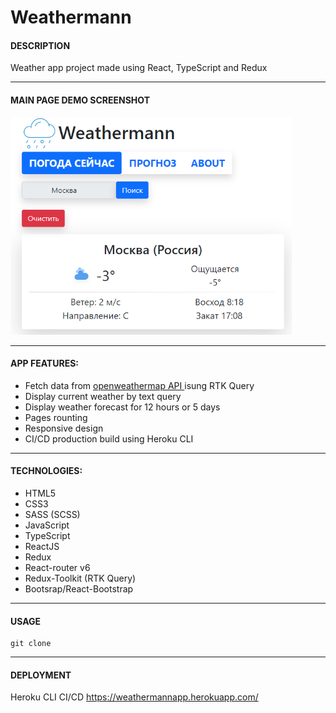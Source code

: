 # Weathermann

#### DESCRIPTION

Weather app project made using React, TypeScript and Redux

---

#### MAIN PAGE DEMO SCREENSHOT


<img src="https://github.com/Alejandro-Vas/weather-app/blob/master/app-mainPage-screen.png?raw=true" alt="main page screenshot" style="width:450px;"/>

---

#### APP FEATURES:

- Fetch data from [openweathermap API ](https://openweathermap.org/) isung RTK Query
- Display current weather by text query
- Display weather forecast for 12 hours or 5 days
- Pages rounting
- Responsive design
- CI/CD production build using Heroku CLI

---

#### TECHNOLOGIES:

- HTML5
- CSS3
- SASS (SCSS)
- JavaScript
- TypeScript
- ReactJS
- Redux
- React-router v6
- Redux-Toolkit (RTK Query)
- Bootsrap/React-Bootstrap

---

#### USAGE

```
git clone
```

---

#### DEPLOYMENT

Heroku CLI CI/CD
https://weathermannapp.herokuapp.com/
